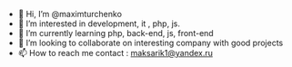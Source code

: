 - 👋 Hi, I’m @maximturchenko
- 👀 I’m interested in development, it , php, js.
- 🌱 I’m currently learning php, back-end, js, front-end
- 💞️ I’m looking to collaborate on interesting company with good projects
- 📫 How to reach me contact : maksarik1@yandex.ru

<!---
maximturchenko/maximturchenko is a ✨ special ✨ repository because its `README.md` (this file) appears on your GitHub profile.
You can click the Preview link to take a look at your changes.
--->
